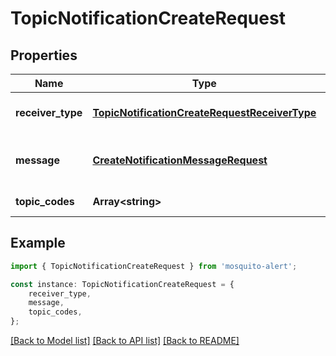 # TopicNotificationCreateRequest


## Properties

Name | Type | Description | Notes
------------ | ------------- | ------------- | -------------
**receiver_type** | [**TopicNotificationCreateRequestReceiverType**](TopicNotificationCreateRequestReceiverType.md) |  | [optional] [default to undefined]
**message** | [**CreateNotificationMessageRequest**](CreateNotificationMessageRequest.md) | The message of the notification | [default to undefined]
**topic_codes** | **Array&lt;string&gt;** |  | [default to undefined]

## Example

```typescript
import { TopicNotificationCreateRequest } from 'mosquito-alert';

const instance: TopicNotificationCreateRequest = {
    receiver_type,
    message,
    topic_codes,
};
```

[[Back to Model list]](../README.md#documentation-for-models) [[Back to API list]](../README.md#documentation-for-api-endpoints) [[Back to README]](../README.md)
